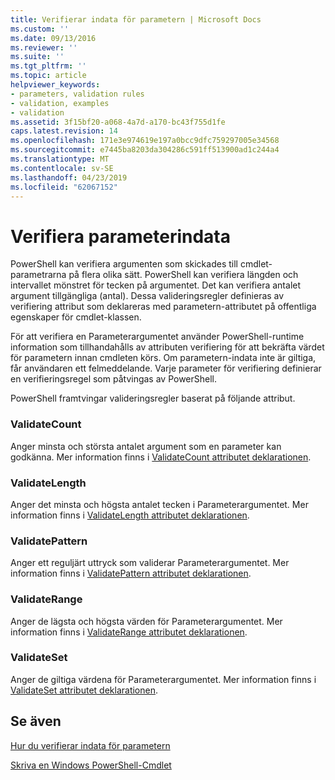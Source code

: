 ```yaml
---
title: Verifierar indata för parametern | Microsoft Docs
ms.custom: ''
ms.date: 09/13/2016
ms.reviewer: ''
ms.suite: ''
ms.tgt_pltfrm: ''
ms.topic: article
helpviewer_keywords:
- parameters, validation rules
- validation, examples
- validation
ms.assetid: 3f15bf20-a068-4a7d-a170-bc43f755d1fe
caps.latest.revision: 14
ms.openlocfilehash: 171e3e974619e197a0bcc9dfc759297005e34568
ms.sourcegitcommit: e7445ba8203da304286c591ff513900ad1c244a4
ms.translationtype: MT
ms.contentlocale: sv-SE
ms.lasthandoff: 04/23/2019
ms.locfileid: "62067152"
---
```

# <a name="validating-parameter-input"></a>Verifiera parameterindata

PowerShell kan verifiera argumenten som skickades till cmdlet-parametrarna på flera olika sätt.
PowerShell kan verifiera längden och intervallet mönstret för tecken på argumentet.
Det kan verifiera antalet argument tillgängliga (antal).
Dessa valideringsregler definieras av verifiering attribut som deklareras med parametern-attributet på offentliga egenskaper för cmdlet-klassen.

För att verifiera en Parameterargumentet använder PowerShell-runtime information som tillhandahålls av attributen verifiering för att bekräfta värdet för parametern innan cmdleten körs.
Om parametern-indata inte är giltiga, får användaren ett felmeddelande.
Varje parameter för verifiering definierar en verifieringsregel som påtvingas av PowerShell.

PowerShell framtvingar valideringsregler baserat på följande attribut.

### <a name="validatecount"></a>ValidateCount

Anger minsta och största antalet argument som en parameter kan godkänna.
Mer information finns i [ValidateCount attributet deklarationen](./validatecount-attribute-declaration.md).

### <a name="validatelength"></a>ValidateLength

Anger det minsta och högsta antalet tecken i Parameterargumentet.
Mer information finns i [ValidateLength attributet deklarationen](./validatelength-attribute-declaration.md).

### <a name="validatepattern"></a>ValidatePattern

Anger ett reguljärt uttryck som validerar Parameterargumentet.
Mer information finns i [ValidatePattern attributet deklarationen](./validatepattern-attribute-declaration.md).

### <a name="validaterange"></a>ValidateRange

Anger de lägsta och högsta värden för Parameterargumentet.
Mer information finns i [ValidateRange attributet deklarationen](./validaterange-attribute-declaration.md).

### <a name="validateset"></a>ValidateSet

Anger de giltiga värdena för Parameterargumentet.
Mer information finns i [ValidateSet attributet deklarationen](./validateset-attribute-declaration.md).

## <a name="see-also"></a>Se även

[Hur du verifierar indata för parametern](./how-to-validate-parameter-input.md)

[Skriva en Windows PowerShell-Cmdlet](./writing-a-windows-powershell-cmdlet.md)
